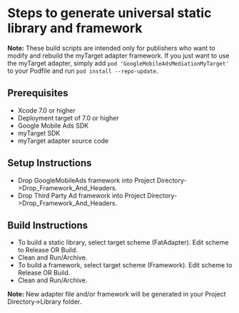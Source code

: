 # Steps to generate universal static library and framework

**Note:** These build scripts are intended only for publishers who want to
modify and rebuild the myTarget adapter framework. If you just want to
use the myTarget adapter, simply add `pod
'GoogleMobileAdsMediationMyTarget'` to your Podfile and run `pod
install --repo-update`.

## Prerequisites
-   Xcode 7.0 or higher
-   Deployment target of 7.0 or higher
-   Google Mobile Ads SDK
-   myTarget SDK
-   myTarget adapter source code

## Setup Instructions

-   Drop GoogleMobileAds framework into Project
    Directory->Drop_Framework_And_Headers.
-   Drop Third Party Ad framework into Project
    Directory->Drop_Framework_And_Headers.

## Build Instructions

-   To build a static library, select target scheme (FatAdapter). Edit scheme to
    Release OR Build.
-   Clean and Run/Archive.
-   To build a framework, select target scheme (Framework). Edit scheme to
    Release OR Build.
-   Clean and Run/Archive.

**Note:** New adapter file and/or framework will be generated in your Project
Directory->Library folder.
